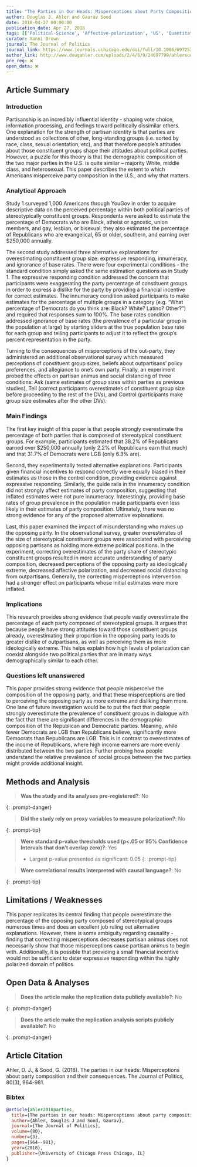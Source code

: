 ```yaml
---
title: "The Parties in Our Heads: Misperceptions about Party Composition and Their Consequences"
author: Douglas J. Ahler and Gaurav Sood
date: 2018-04-27 00:00:00
publication_date: Apr 27, 2018
tags: [['Political-Science', 'Affective-polarization', 'US', 'Quantitative', 'Experimental', 'Descriptive']]
curator: Xanni Brown
journal: The Journal of Politics
journal_link: https://www.journals.uchicago.edu/doi/full/10.1086/697253
author_link: http://www.dougahler.com/uploads/2/4/6/9/24697799/ahlersood_pioh_forthcoming_jop.pdf
pre_reg: ❌
open_data: ❌
---
```


## Article Summary

### Introduction
Partisanship is an incredibly influential identity - shaping vote choice, information processing, and feelings toward politically dissimilar others. One explanation for the strength of partisan identity is that parties are understood as collections of other, long-standing groups (i.e. sorted by race, class, sexual orientation, etc), and that therefore people’s attitudes about those constituent groups shape their attitudes about political parties. However, a puzzle for this theory is that the demographic composition of the two major parties in the U.S. is quite similar – majority White, middle class, and heterosexual. This paper describes the extent to which Americans misperceive party composition in the U.S., and why that matters.

### Analytical Approach
Study 1 surveyed 1,000 Americans through YouGov in order to acquire descriptive data on the perceived percentage within both political parties of stereotypically constituent groups. Respondents were asked to estimate the percentage of Democrats who are Black, atheist or agnostic, union members, and gay, lesbian, or bisexual; they also estimated the percentage of Republicans who are evangelical, 65 or older, southern, and earning over $250,000 annually. 

The second study addressed three alternative explanations for overestimating constituent group size: expressive responding, innumeracy, and ignorance of base rates. There were four experimental conditions – the standard condition simply asked the same estimation questions as in Study 1. The expressive responding condition addressed the concern that participants were exaggerating the party percentage of constituent groups in order to express a dislike for the party by providing a financial incentive for correct estimates. The innumeracy condition asked participants to make estimates for the percentage of multiple groups in a category (e.g. “What percentage of Democrats do you think are: Black? White? Latino? Other?”) and required that responses sum to 100%. The base rates condition addressed ignorance of base rates (the prevalence of a particular group in the population at large) by starting sliders at the true population base rate for each group and telling participants to adjust it to reflect the group’s percent representation in the party.

Turning to the consequences of misperceptions of the out-party, they administered an additional observational survey which measured perceptions of constituent group sizes, beliefs about outpartisans’ policy preferences, and allegiance to one’s own party. Finally, an experiment probed the effects on partisan animus and social distancing of three conditions: Ask (same estimates of group sizes within parties as previous studies), Tell (correct participants overestimates of constituent group size before proceeding to the rest of the DVs), and Control (participants make group size estimates after the other DVs).

### Main Findings
The first key insight of this paper is that people strongly overestimate the percentage of both parties that is composed of stereotypical constituent groups. For example, participants estimated that 38.2% of Republicans earned over $250,000 annually (only 2.2% of Republicans earn that much) and that 31.7% of Democrats were LGB (only 6.3% are). 

Second, they experimentally tested alternative explanations. Participants given financial incentives to respond correctly were equally biased in their estimates as those in the control condition, providing evidence against expressive responding. Similarly, the guide rails in the innumeracy condition did not strongly affect estimates of party composition, suggesting that inflated estimates were not pure innumeracy. Interestingly, providing base rates of group prevalence in the population made participants even less likely in their estimates of party composition. Ultimately, there was no strong evidence for any of the proposed alternative explanations.

Last, this paper examined the impact of misunderstanding who makes up the opposing party. In the observational survey, greater overestimates of the size of stereotypical constituent groups were associated with perceiving opposing partisans as holding more extreme political positions. In the experiment, correcting overestimates of the party share of stereotypic constituent groups resulted in more accurate understanding of party composition, decreased perceptions of the opposing party as ideologically extreme, decreased affective polarization, and decreased social distancing from outpartisans. Generally, the correcting misperceptions intervention had a stronger effect on participants whose initial estimates were more inflated. 

### Implications
This research provides strong evidence that people vastly overestimate the percentage of each party composed of stereotypical groups. It argues that because people have strong attitudes toward those constituent groups already, overestimating their proportion in the opposing party leads to greater dislike of outpartisans, as well as perceiving them as more ideologically extreme. This helps explain how high levels of polarization can coexist alongside two political parties that are in many ways demographically similar to each other. 

### Questions left unanswered
This paper provides strong evidence that people misperceive the composition of the opposing party, and that these misperceptions are tied to perceiving the opposing party as more extreme and disliking them more. One lane of future investigation would be to put the fact that people strongly overestimate the prevalence of constituent groups in dialogue with the fact that there are significant differences in the demographic composition of the Republican and Democratic parties. Meaning, while fewer Democrats are LGB than Republicans believe, significantly more Democrats than Republicans are LGB. This is in contrast to overestimates of the income of Republicans, where high income earners are more evenly distributed between the two parties. Further probing how people understand the relative prevalence of social groups between the two parties might provide additional insight. 


## Methods and Analysis

> **Was the study and its analyses pre-registered?**: No
> 
{: .prompt-danger}

> **Did the study rely on proxy variables to measure polarization?**: No
> 
> 
> 
{: .prompt-tip}


> **Were standard p-value thresholds used (p<.05 or 95% Confidence Intervals that don’t overlap zero)?**: Yes
> 
> - Largest p-value presented as significant: 0.05
{: .prompt-tip}

> **Were correlational results interpreted with causal language?**: No
> 
{: .prompt-tip}

## Limitations / Weaknesses

This paper replicates its central finding that people overestimate the percentage of the opposing party composed of stereotypical groups numerous times and does an excellent job ruling out alternative explanations. However, there is some ambiguity regarding causality - finding that correcting misperceptions decreases partisan animus does not necessarily show that those misperceptions cause partisan animus to begin with. Additionally, it is possible that providing a small financial incentive would not be sufficient to deter expressive responding within the highly polarized domain of politics.

## Open Data & Analyses

> **Does the article make the replication data publicly available?**: No
> 
{: .prompt-danger}

> **Does the article make the replication analysis scripts publicly available?**: No
> 
{: .prompt-danger}



## Article Citation

Ahler, D. J., & Sood, G. (2018). The parties in our heads: Misperceptions about party composition and their consequences. The Journal of Politics, 80(3), 964-981.

### Bibtex

```bibtex
@article{ahler2018parties,
  title={The parties in our heads: Misperceptions about party composition and their consequences},
  author={Ahler, Douglas J and Sood, Gaurav},
  journal={The Journal of Politics},
  volume={80},
  number={3},
  pages={964--981},
  year={2018},
  publisher={University of Chicago Press Chicago, IL}
}
```